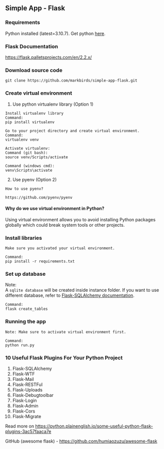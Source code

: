 ## Simple App - Flask

### Requirements

Python installed (latest=3.10.7). Get python [here](https://www.python.org/downloads/).

### Flask Documentation
https://flask.palletsprojects.com/en/2.2.x/

### Download source code
```
git clone https://github.com/markbirds/simple-app-flask.git
```

### Create virtual environment

1. Use python virtualenv library (Option 1)

```
Install virtualenv library
Command:
pip install virtualenv

Go to your project directory and create virtual environment.
Command:
virtualenv venv

Activate virtualenv:
Command (git bash):
source venv/Scripts/activate

Command (windows cmd):
venv\Scripts\activate
```

2. Use pyenv (Option 2)

```
How to use pyenv?

https://github.com/pyenv/pyenv
```

#### Why do we use virtual environment in Python?

Using virtual environment allows you to avoid installing Python packages globally which could break system tools or other projects.

### Install libraries

```
Make sure you activated your virtual environment.

Command:
pip install -r requirements.txt
```

### Set up database

Note: <br>
A `sqlite database` will be created inside instance folder. If you want to use different database, refer to [Flask-SQLAlchemy documentation](https://flask-sqlalchemy.palletsprojects.com/en/3.0.x/).

```
Command:
flask create_tables
```

### Running the app

```
Note: Make sure to activate virtual environment first.

Command:
python run.py
```

### 10 Useful Flask Plugins For Your Python Project

1. Flask-SQLAlchemy
2. Flask-WTF
3. Flask-Mail
4. Flask-RESTFul
5. Flask-Uploads
6. Flask-Debugtoolbar
7. Flask-Login
8. Flask-Admin
9. Flask-Cors
10. Flask-Migrate

Read more on https://python.plainenglish.io/some-useful-python-flask-plugins-3ac57faaca7e

GitHub (awesome flask) - https://github.com/humiaozuzu/awesome-flask
